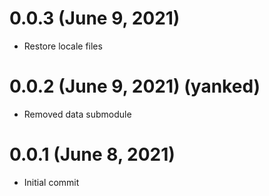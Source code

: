 # 0.0.3 (June 9, 2021) 

- Restore locale files

# 0.0.2 (June 9, 2021) (yanked)

- Removed data submodule

# 0.0.1 (June 8, 2021)

- Initial commit